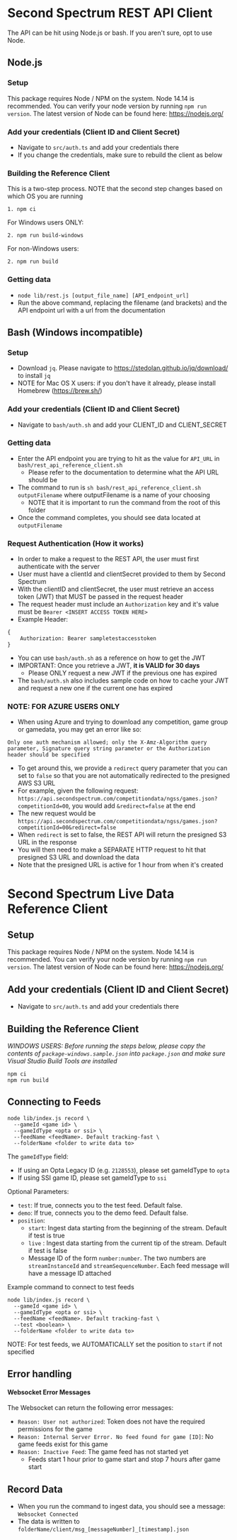 # Second Spectrum REST API Client
The API can be hit using Node.js or bash. If you aren't sure, opt to use Node.
## Node.js
### Setup

This package requires Node / NPM on the system. Node 14.14 is recommended. You can verify your node version by running `npm run version`. The latest version of Node can be found here: https://nodejs.org/

### Add your credentials (Client ID and Client Secret)

- Navigate to `src/auth.ts` and add your credentials there
- If you change the credentials, make sure to rebuild the client as below

### Building the Reference Client
This is a two-step process. NOTE that the second step changes based on which OS you are running
```
1. npm ci
```
For Windows users ONLY:
```
2. npm run build-windows
``` 
For non-Windows users:
```
2. npm run build
```
### Getting data
- `node lib/rest.js [output_file_name] [API_endpoint_url]`
- Run the above command, replacing the filename (and brackets) and the API endpoint url with a url from the documentation
## Bash (Windows incompatible)
### Setup
- Download `jq`. Please navigate to https://stedolan.github.io/jq/download/ to install `jq`
- NOTE for Mac OS X users: if you don't have it already, please install Homebrew (https://brew.sh/)

### Add your credentials (Client ID and Client Secret)

- Navigate to `bash/auth.sh` and add your CLIENT_ID and CLIENT_SECRET

### Getting data

- Enter the API endpoint you are trying to hit as the value for `API_URL` in `bash/rest_api_reference_client.sh`
  - Please refer to the documentation to determine what the API URL should be
- The command to run is `sh bash/rest_api_reference_client.sh outputFilename` where outputFilename is a name of your choosing
  - NOTE that it is important to run the command from the root of this folder
- Once the command completes, you should see data located at `outputFilename`

### Request Authentication (How it works)
- In order to make a request to the REST API, the user must first authenticate with the server
- User must have a clientId and clientSecret provided to them by Second Spectrum
- With the clientID and clientSecret, the user must retrieve an access token (JWT) that MUST be passed in the request header
- The request header must include an `Authorization` key and it's value must be `Bearer <INSERT ACCESS TOKEN HERE>`
- Example Header:
```
{
    Authorization: Bearer sampletestaccesstoken
}
```
- You can use `bash/auth.sh` as a reference on how to get the JWT
- IMPORTANT: Once you retrieve a JWT, **it is VALID for 30 days**
    - Please ONLY request a new JWT if the previous one has expired
- The `bash/auth.sh` also includes sample code on how to cache your JWT and request a new one if the current one has expired

### NOTE: FOR AZURE USERS ONLY
- When using Azure and trying to download any competition, game group or gamedata, you may get an error like so:
```
Only one auth mechanism allowed; only the X-Amz-Algorithm query parameter, Signature query string parameter or the Authorization header should be specified
```
- To get around this, we provide a `redirect` query parameter that you can set to `false` so that you are not automatically redirected to the presigned AWS S3 URL
- For example, given the following request: `https://api.secondspectrum.com/competitiondata/ngss/games.json?competitionId=00`, you would add `&redirect=false` at the end
- The new request would be `https://api.secondspectrum.com/competitiondata/ngss/games.json?competitionId=00&redirect=false`
- When `redirect` is set to false, the REST API will return the presigned S3 URL in the response
- You will then need to make a SEPARATE HTTP request to hit that presigned S3 URL and download the data
- Note that the presigned URL is active for 1 hour from when it's created

# Second Spectrum Live Data Reference Client

## Setup

This package requires Node / NPM on the system. Node 14.14 is recommended. You can verify your node version by running `npm run version`. The latest version of Node can be found here: https://nodejs.org/

## Add your credentials (Client ID and Client Secret)

- Navigate to `src/auth.ts` and add your credentials there

## Building the Reference Client

*WINDOWS USERS: Before running the steps below, please copy the contents of `package-windows.sample.json` into `package.json` and make sure Visual Studio Build Tools are installed*
```
npm ci
npm run build
```

## Connecting to Feeds

```
node lib/index.js record \
  --gameId <game id> \
  --gameIdType <opta or ssi> \
  --feedName <feedName>. Default tracking-fast \
  --folderName <folder to write data to>
```

The `gameIdType` field:

- If using an Opta Legacy ID (e.g. `2128553`), please set gameIdType to `opta`
- If using SSI game ID, please set gameIdType to `ssi`

Optional Parameters:

- `test`: If true, connects you to the test feed. Default false.
- `demo`: If true, connects you to the demo feed. Default false.
- `position`:
  - `start`: Ingest data starting from the beginning of the stream. Default if test is true
  - `live` : Ingest data starting from the current tip of the stream. Default if test is false
  - Message ID of the form `number:number`. The two numbers are `streamInstanceId` and `streamSequenceNumber`. Each feed message will have a message ID attached

Example command to connect to test feeds

```
node lib/index.js record \
  --gameId <game id> \
  --gameIdType <opta or ssi> \
  --feedName <feedName>. Default tracking-fast \
  --test <boolean> \
  --folderName <folder to write data to>
```

NOTE: For test feeds, we AUTOMATICALLY set the position to `start` if not specified

## Error handling
#### Websocket Error Messages

The Websocket can return the following error messages:

- `Reason: User not authorized`: Token does not have the required permissions for the game
- `Reason: Internal Server Error. No feed found for game [ID]`: No game feeds exist for this game
- `Reason: Inactive Feed`: The game feed has not started yet
  - Feeds start 1 hour prior to game start and stop 7 hours after game start

## Record Data

- When you run the command to ingest data, you should see a message: `Websocket Connected`
- The data is written to `folderName/client/msg_[messageNumber]_[timestamp].json`
